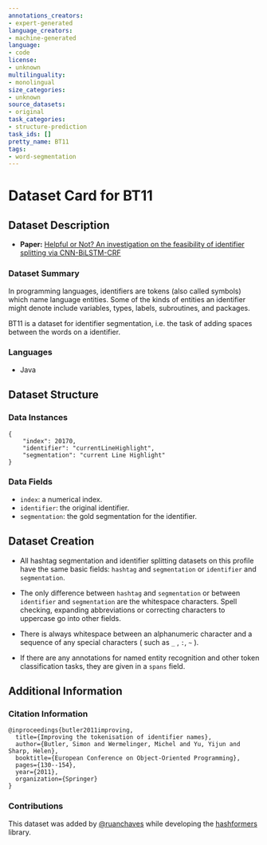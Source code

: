 ```yaml
---
annotations_creators:
- expert-generated
language_creators:
- machine-generated
language:
- code
license:
- unknown
multilinguality:
- monolingual
size_categories:
- unknown
source_datasets:
- original
task_categories:
- structure-prediction
task_ids: []
pretty_name: BT11
tags:
- word-segmentation
---
```


# Dataset Card for BT11

## Dataset Description

- **Paper:** [Helpful or Not? An investigation on the feasibility of identifier splitting via CNN-BiLSTM-CRF](https://ksiresearch.org/seke/seke18paper/seke18paper_167.pdf)

### Dataset Summary

In programming languages, identifiers are tokens (also called symbols) which name language entities.
Some of the kinds of entities an identifier might denote include variables, types, labels, subroutines, and packages.

BT11 is a dataset for identifier segmentation, i.e. the task of adding spaces between the words on a identifier.

### Languages

- Java

## Dataset Structure

### Data Instances

```
{
    "index": 20170,
    "identifier": "currentLineHighlight",
    "segmentation": "current Line Highlight"
}
```

### Data Fields

- `index`: a numerical index.
- `identifier`: the original identifier.
- `segmentation`: the gold segmentation for the identifier.

## Dataset Creation

- All hashtag segmentation and identifier splitting datasets on this profile have the same basic fields: `hashtag` and `segmentation` or `identifier` and `segmentation`.

- The only difference between `hashtag` and `segmentation` or between `identifier` and `segmentation` are the whitespace characters. Spell checking, expanding abbreviations or correcting characters to uppercase go into other fields.

- There is always whitespace between an alphanumeric character and a sequence of any special characters ( such as `_` , `:`, `~` ). 

- If there are any annotations for named entity recognition and other token classification tasks, they are given in a `spans` field.

## Additional Information

### Citation Information

```
@inproceedings{butler2011improving,
  title={Improving the tokenisation of identifier names},
  author={Butler, Simon and Wermelinger, Michel and Yu, Yijun and Sharp, Helen},
  booktitle={European Conference on Object-Oriented Programming},
  pages={130--154},
  year={2011},
  organization={Springer}
}
```

### Contributions

This dataset was added by [@ruanchaves](https://github.com/ruanchaves) while developing the [hashformers](https://github.com/ruanchaves/hashformers) library.
